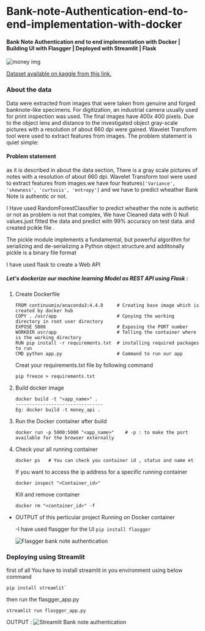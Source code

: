 # Bank-note-Authentication-end-to-end-implementation-with-docker

#### Bank Note Authentication end to end implementation with Docker | Building UI with Flasgger | Deployed with Streamlit | Flask

![money img](https://user-images.githubusercontent.com/80705710/113998505-c2669e00-9876-11eb-82a2-8cc1d3642c96.jpg)

[Dataset available on kaggle from this link.](https://www.kaggle.com/ritesaluja/bank-note-authentication-uci-data)

### About the data
Data were extracted from images that were taken from genuine and forged banknote-like specimens. For digitization, an industrial camera usually used for print inspection was used. The final images have 400x 400 pixels. Due to the object lens and distance to the investigated object gray-scale pictures with a resolution of about 660 dpi were gained. Wavelet Transform tool were used to extract features from images.
The problem statement is quiet simple:
#### Problem statement

as it is described in about the data section, There is a gray scale pictures of notes with a resolution of about 660 dpi.
Wavelet Transform tool were used to extract features from images.we have four features`['Variance', 'skewness', 'curtosis', 'entropy']` and we have to predict wheather Bank Note is authentic or not.

I Have used RandomForestClassifier to predict wheather the note is authetic or not as problem is not that complex, We have Cleaned data with 0 Null values.just fitted the data and predict  with 99% accuracy on test data.
and created pcikle file .

The pickle module implements a fundamental, but powerful algorithm for serializing and de-serializing a Python object structure.and additonally pickle is a binary file format

I have used flask to create a Web API

##### Let's dockerize our machine learning Model as REST API using Flask :
1. Create Dockerfile 
    ```
    FROM continuumio/anaconda3:4.4.0     # Creating base image which is created by docker hub
    COPY . /usr/app                      # Cpoying the working directory in root user directory
    EXPOSE 5000                          # Exposing the PORT number
    WORKDIR usr/app                      # Telling the container where is the working directory
    RUN pip install -r requirements.txt  # installing required packages to run 
    CMD python app.py                    # Command to run our app
    ```
    Creat your requirements.txt file by following command
    ```
    pip freeze > requirements.txt
    ```
2. Build docker image
    ```
    docker build -t "<app_name>" . 
    --------------------------------
    Eg: docker build -t money_api .
    ```
3. Run the Docker container after build
    ```
    docker run -p 5000:5000 "<app_name>"    # -p : to make the port available for the browser externally
    ```
4. Check your all running container
    ```
    docker ps   # You can check you container id , status and name et
    ```
    
    If you want to access the ip address for a specific running container
    ```
    docker inspect "<Container_id>"
    ```

    Kill and remove container
    ```
    docker rm "<container_id>" -f
    ```
- OUTPUT of this perticular project Running on Docker container 

    -I have used flasgger for the UI `pip install flasgger`

    ![Flasgger bank note authentication](https://user-images.githubusercontent.com/80705710/114000250-7288d680-9878-11eb-93dd-202c3c3339ea.png)

    
    
### Deploying using Streamlit 

first of all You have to install streamlit in you environment using below command
```
pip install streamlit`
```
then run the flasgger_app.py 
```
streamlit run flasgger_app.py
```
OUTPUT :
![Streamlit Bank note authentication](https://user-images.githubusercontent.com/80705710/114000625-cb586f00-9878-11eb-9c80-268a682fafa2.png)

